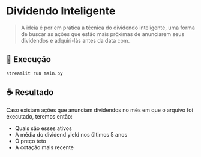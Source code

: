 # Dividendo Inteligente

> A ideia é por em prática a técnica do dividendo inteligente, uma forma de buscar as ações que estão mais próximas de anunciarem seus dividendos e adquiri-lás antes da data com.

## 🚀 Execução

```
streamlit run main.py
```

## ☕ Resultado

Caso existam ações que anunciam dividendos no mês em que o arquivo foi executado, teremos então:

* Quais são esses ativos 
* A média do dividend yield nos últimos 5 anos 
* O preço teto 
* A cotação mais recente

